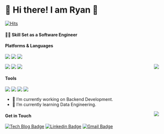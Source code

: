 # 🤖  Hi there! I am Ryan 🐯

[![Hits](https://hits.seeyoufarm.com/api/count/incr/badge.svg?url=https%3A%2F%2Fgithub.com%2FRyanKor&count_bg=%2376FB11&title_bg=%23198BD7&icon=github.svg&icon_color=%23000000&title=Visitors&edge_flat=false)](https://hits.seeyoufarm.com)

#### 🏄‍♂️ Skill Set as a Software Engineer

#### Platforms & Languages

<img src="https://img.shields.io/badge/Django-092E20.svg?&style=for-the-badge&logo=Django&logoColor=white"/> <img src="https://img.shields.io/badge/Node.js-339933.svg?&style=for-the-badge&logo=Node.js&logoColor=white"/> <img src="https://img.shields.io/badge/React-61DAFB.svg?&style=for-the-badge&logo=React&logoColor=white"/>

<img align='right' src="http://mazassumnida.wtf/api/v2/generate_badge?boj=kst54309">

<img src="https://img.shields.io/badge/Python-3776AB.svg?&style=for-the-badge&logo=Python&logoColor=white"/> <img src="https://img.shields.io/badge/Javascript-F7DF1E.svg?&style=for-the-badge&logo=Javascript&logoColor=white"/> <img src="https://img.shields.io/badge/C-A8B9CC.svg?&style=for-the-badge&logo=C&logoColor=white"/>

#### Tools

<img src="https://img.shields.io/badge/AWS-232F3E.svg?&style=for-the-badge&logo=amazonaws&logoColor=white"/> <img src="https://img.shields.io/badge/Git-F05032.svg?&style=for-the-badge&logo=git&logoColor=white"/> <img src="https://img.shields.io/badge/Anaconda-44A833.svg?&style=for-the-badge&logo=anaconda&logoColor=white"/> <img src="https://img.shields.io/badge/Linux-FCC624.svg?&style=for-the-badge&logo=linux&logoColor=white"/> 

- 🔭 I’m currently working on Backend Development.
- 🌱 I’m currently learning Data Engineering. 


<img align='right' src="https://github-readme-stats.vercel.app/api?username=ryankor&show_icons=true&theme=tokyonight" />

#### Get in Touch

[![Tech Blog Badge](http://img.shields.io/badge/Medium-000000?style=flat-square&logo=medium&link=https://zzsza.github.io/)](https://medium.com/@equus3144) [![Linkedin Badge](https://img.shields.io/badge/-LinkedIn-blue?style=flat-square&logo=Linkedin&logoColor=white&link=https://www.linkedin.com/in/seung-tae-kim-3bb15715b)](https://www.linkedin.com/in/seung-tae-kim-3bb15715b) [![Gmail Badge](https://img.shields.io/badge/Gmail-d14836?style=flat-square&logo=Gmail&logoColor=white&link=mailto:equus3144@gmail.com)](mailto:equus3144@gmail.com)






<!--
**RyanKor/RyanKor** is a ✨ _special_ ✨ repository because its `README.md` (this file) appears on your GitHub profile.

Here are some ideas to get you started:

- 🔭 I’m currently working on ...
- 🌱 I’m currently learning ...
- 👯 I’m looking to collaborate on ...
- 🤔 I’m looking for help with ...
- 💬 Ask me about ...
- 📫 How to reach me: ...
- 😄 Pronouns: ...
- ⚡ Fun fact: ...
gist updated
-->
